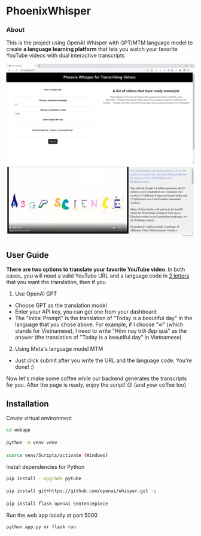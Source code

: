 # PhoenixWhisper

### About
This is the project using OpenAI Whisper with GPT/MTM language model to create <b>a language learning platform</b> that lets you watch your favorite YouTube videos with dual interactive transcripts

![Home page](home_page.png)
<br />
![App Interface](transcript.png)

## User Guide
<b> There are two options to translate your favorite YouTube video. </b>In both cases, you will need a valid YouTube URL and a language code in [2 letters](https://www.andiamo.co.uk/resources/iso-language-codes/) that you want the translation, then if you 
1. Use OpenAI GPT
  - Choose GPT as the translation model
  - Enter your API key, you can get one from your dashboard
  - The "Initial Prompt" is the translation of "Today is a beautiful day" in the language that you chose above. For example, if I choose "vi" (which stands for Vietnamese), I need to write "Hôm nay trời đẹp quá" as the answer (the translation of "Today is a beautiful day" in Vietnamese)
2. Using Meta's language model MTM
  - Just click submit after you write the URL and the language code. You're done! :)

Now let's make some coffee while our backend generates the transcripts for you. After the page is ready, enjoy the script! :heart_eyes: (and your coffee too)
## Installation

Create virtual environment
```bash
cd webapp

python -m venv venv

source venv/Scripts/activate (Windows)
```

Install dependencies for Python
```bash
pip install --upgrade pytube 

pip install git+https://github.com/openai/whisper.git -q

pip install flask openai sentencepiece
```

Run the web app locally at port 5000
```bash
python app.py or flask run
```


